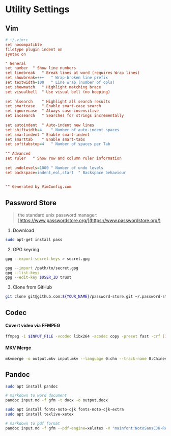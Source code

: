 # Utility Settings

## Vim

```ini
# ~/.vimrc
set nocompatible
filetype plugin indent on
syntax on

" General
set number	" Show line numbers
set linebreak	" Break lines at word (requires Wrap lines)
set showbreak=+++	" Wrap-broken line prefix
set textwidth=100	" Line wrap (number of cols)
set showmatch	" Highlight matching brace
set visualbell	" Use visual bell (no beeping)
 
set hlsearch	" Highlight all search results
set smartcase	" Enable smart-case search
set ignorecase	" Always case-insensitive
set incsearch	" Searches for strings incrementally
 
set autoindent	" Auto-indent new lines
set shiftwidth=4	" Number of auto-indent spaces
set smartindent	" Enable smart-indent
set smarttab	" Enable smart-tabs
set softtabstop=4	" Number of spaces per Tab
 
"" Advanced
set ruler	" Show row and column ruler information
 
set undolevels=1000	" Number of undo levels
set backspace=indent,eol,start	" Backspace behaviour
 
 
"" Generated by VimConfig.com

```

## Password Store

> the standard unix password manager: [https://www.passwordstore.org/](https://www.passwordstore.org/)

1. Download

```sh
sudo apt-get install pass
```

2. GPG keyring

```sh
gpg --export-secret-keys > secret.gpg

gpg --import /path/to/secret.gpg
gpg --list-keys
gpg --edit-key $USER_ID trust
```

3. Clone from GitHub

```sh
git clone git@github.com:${YOUR_NAME}/password-store.git ~/.password-store
```

## Codec

#### Covert video via FFMPEG

```sh
ffmpeg -i $INPUT_FILE -vcodec libx264 -acodec copy -preset fast -crf [18-24] $OUTPUT_FILE
```

#### MKV Merge

```sh
mkvmerge -o output.mkv input.mkv --language 0:chn --track-name 0:Chinese input.chn.srt
```

## Pandoc

```sh
sudo apt install pandoc

# markdown to word document
pandoc input.md -f gfm -t docx -o output.docx

sudo apt install fonts-noto-cjk fonts-noto-cjk-extra
sudo apt install texlive-xetex

# markdown to pdf format
pandoc input.md -f gfm --pdf-engine=xelatex -V "mainfont:NotoSansCJK-Regular.ttc" -V 'monofont:NotoSansCJK-Regular.ttc' -o output.pdf
```


